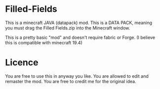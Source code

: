 # Filled-Fields
This is a minecraft JAVA (datapack) mod. This is a DATA PACK, meaning you must drag the Filled Fields.zip into the Minecraft window.

This is a pretty basic "mod" and doesn't require fabric or Forge. (I believe this is compatible with minecraft 19.4)

# Licence
You are free to use this in anyway you like. You are allowed to edit and remaster the mod. You are free to credit me for the original idea.
